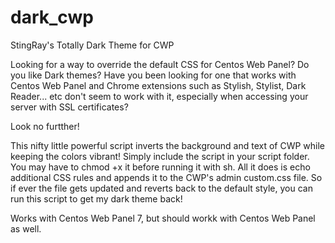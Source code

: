# dark_cwp
StingRay's Totally Dark Theme for CWP

Looking for a way to override the default CSS for Centos Web Panel? Do you like Dark themes? Have you been looking for one that works with Centos Web Panel and Chrome extensions such as Stylish, Stylist, Dark Reader... etc don't seem to work with it, especially when accessing your server with SSL certificates?

Look no furtther!

This nifty little powerful script inverts the background and text of CWP while keeping the colors vibrant! Simply include the script in your script folder. You may have to chmod +x it before running it with sh. All it does is echo additional CSS rules and appends it to the CWP's admin custom.css file. So if ever the file gets updated and reverts back to the default style, you can run this script to get my dark theme back!

Works with Centos Web Panel 7, but should workk with Centos Web Panel as well.
